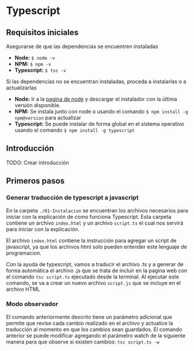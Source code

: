 # Typescript

## Requisitos iniciales

Asegurarse de que las dependencias se encuentren instaladas

- **Node:** `$ node -v`
- **NPM:** `$ npm -v`
- **Typescript:** `$ tsc -v`

Si las dependencias no se encuentran instaladas, proceda a instalarlas o a actualizarlas

- **Node:** Ir a la [pagina de node](https://nodejs.org/es) y descargar el instalador con la última versión disponible.
- **NPM:** Se instala junto con node o usando el comando `$ npm install -g npm@version` para actualizar
- **Typescript:** Se puede instalar de forma global en el sistema operativo usando el comando `$ npm install -g typescript`

## Introducción

TODO: Crear introducción

## Primeros pasos

### Generar traducción de typescript a javascript

En la carpeta `./01-Instalacion` se encuentran los archivos necesarios para iniciar con la explicación de como funciona Typescript. Esta carpeta contiene un archivo `index.html` y un archivo `script.ts` el cual nos servirá para iniciar con la explicación.

El archivo `index.html` contiene la instrucción para agregar un script de javascript, ya que los archivos html solo pueden entender este lenguaje de programacion.

Con la ayuda de typescript, vamos a traducir el archivo .ts y a generar de forma automática el archivo .js que se trata de incluir en la pagina web con el comando `tsc script.ts` ejecutado desde la terminal. Al ejecutar este comando, se va a crear un nuevo archivo `script.js` que se incluye en el archivo HTML

### Modo observador

El comando anteriormente descrito tiene un parámetro adicional que permite que revise cada cambio realizado en el archivo y actualice la traducción al momento en que los cambios sean guardados. El comando anterior se puede modificar agregando el parámetro watch de la siguiente manera para que observe si existen cambios: `tsc script.ts -w`
